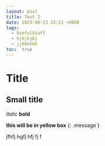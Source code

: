 ```yaml
---
layout: post
title: Test 2
date: 2023-06-13 22:21 +0800
tags: 
  - UsefulStuff 
  - hjhjhjbj
  - jjhkhhhh
toc:  true
---
```

# Title
## Small title

_italic_
**bold**

**this will be in yellow box**
{: .message }

jfhfj hgfj hfj fj f
